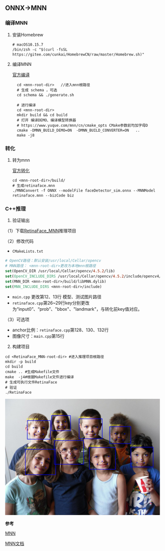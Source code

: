 ## ONNX->MNN

### 编译MNN

1. 安装Homebrew

   ```shell
   # macOS10.15.7
   /bin/zsh -c "$(curl -fsSL https://gitee.com/cunkai/HomebrewCN/raw/master/Homebrew.sh)"
   ```

2. 编译MNN  

   [官方编译](https://www.yuque.com/mnn/cn/demo_project)

   ```shell
     cd <mnn-root-dir>   //进入mnn根路径
     # 生成 schema ，可选
     cd schema && ./generate.sh
   
     # 进行编译
     cd <mnn-root-dir>
     mkdir build && cd build
     # 打开 编译DEMO、编译模型转换器  
     # https://www.yuque.com/mnn/cn/cmake_opts CMake参数前均加字母D
     cmake -DMNN_BUILD_DEMO=ON  -DMNN_BUILD_CONVERTER=ON   ..
     make -j8
   ```

### 转化

1. 转为mnn

   [官方转化](https://www.yuque.com/mnn/cn/model_convert)

   ```shell
   cd <mnn-root-dir>/build/
   # 生成retinaface.mnn
   ./MNNConvert -f ONNX --modelFile faceDetector_sim.onnx --MNNModel retinaface.mnn --bizCode biz
   ```

### C++推理

1. 验证输出

（1）下载[RetinaFace_MNN](https://github.com/ItchyHiker/RetinaFace_MNN)推理项目

（2）修改代码

- `CMakeLists.txt` 

```cmake
# OpenCV路径：默认安装/usr/local/Cellar/opencv
# MNN路径： <mnn-root-dir>更改为本地mnn根路径
set(OpenCV_DIR /usr/local/Cellar/opencv/4.5.2/lib)
set(OpenCV_INCLUDE_DIRS /usr/local/Cellar/opencv/4.5.2/include/opencv4/)
set(MNN_DIR <mnn-root-dir>/build/libMNN.dylib)
set(MNN_INCLUDE_DIRS <mnn-root-dir>/include)
```

- `main.cpp`  更改第12、13行 模型、测试图片路径
- `retinaface.cpp`第26~29行key分别更改为“input0”、“prob”、"bbox"、"landmark"，与转化前key值对应。 

（3）可选项

- anchor比例：`retinaface.cpp`第128、130、132行
- 图像尺寸：`main.cpp`第15行

2. 构建项目

```shell
cd <RetinaFace_MNN-root-dir> #进入推理项目根路径
mkdir -p build
cd build
cmake .. #生成Makefile文件
make  -j4#根据Makefile文件进行编译
# 生成可执行文件RetinaFace
# 验证
./RetinaFace
```

![avatar](./imgs/mnn.jpg)

**参考**

[MNN](https://github.com/alibaba/MNN)

[MNN文档](https://www.yuque.com/mnn/cn/cmake_opts)

